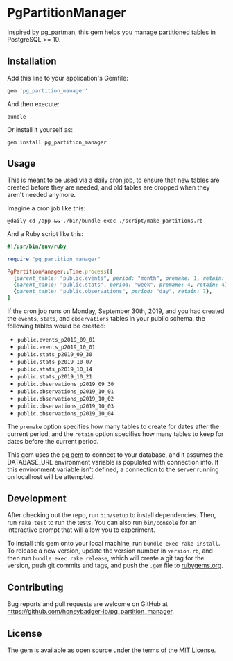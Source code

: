 # PgPartitionManager

Inspired by [pg_partman][1], this gem helps you manage [partitioned tables][2] in PostgreSQL >= 10.

## Installation

Add this line to your application's Gemfile:

```ruby
gem 'pg_partition_manager'
```

And then execute:

```shell
bundle
```

Or install it yourself as:

```shell
gem install pg_partition_manager
```

## Usage

This is meant to be used via a daily cron job, to ensure that new tables are created before they are needed, and old tables are dropped when they aren't needed anymore.

Imagine a cron job like this:

```shell
@daily cd /app && ./bin/bundle exec ./script/make_partitions.rb
```

And a Ruby script like this:

```ruby
#!/usr/bin/env/ruby

require "pg_partition_manager"

PgPartitionManager::Time.process([
  {parent_table: "public.events", period: "month", premake: 1, retain: 3},
  {parent_table: "public.stats", period: "week", premake: 4, retain: 4},
  {parent_table: "public.observations", period: "day", retain: 7},
]
```

If the cron job runs on Monday, September 30th, 2019, and you had created the `events`, `stats`, and `observations` tables in your public schema, the following tables would be created:
* `public.events_p2019_09_01`
* `public.events_p2019_10_01`
* `public.stats_p2019_09_30`
* `public.stats_p2019_10_07`
* `public.stats_p2019_10_14`
* `public.stats_p2019_10_21`
* `public.observations_p2019_09_30`
* `public.observations_p2019_10_01`
* `public.observations_p2019_10_02`
* `public.observations_p2019_10_03`
* `public.observations_p2019_10_04`

The `premake` option specifies how many tables to create for dates after the current period, and the `retain` option specifies how many tables to keep for dates before the current period.

This gem uses the [pg gem][3] to connect to your database, and it assumes the DATABASE\_URL environment variable is populated with connection info. If this environment variable isn't defined, a connection to the server running on localhost will be attempted.


## Development

After checking out the repo, run `bin/setup` to install dependencies. Then, run `rake test` to run the tests. You can also run `bin/console` for an interactive prompt that will allow you to experiment.

To install this gem onto your local machine, run `bundle exec rake install`. To release a new version, update the version number in `version.rb`, and then run `bundle exec rake release`, which will create a git tag for the version, push git commits and tags, and push the `.gem` file to [rubygems.org](https://rubygems.org).

## Contributing

Bug reports and pull requests are welcome on GitHub at https://github.com/honeybadger-io/pg_partition_manager.

## License

The gem is available as open source under the terms of the [MIT License](https://opensource.org/licenses/MIT).

[1]: https://github.com/pgpartman/pg_partman
[2]: https://www.postgresql.org/docs/current/ddl-partitioning.html
[3]: https://rubygems.org/gems/pg
